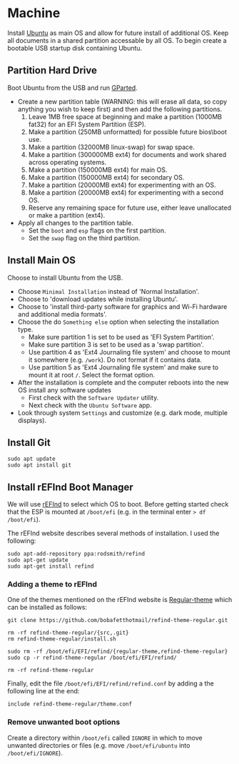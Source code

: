 # Machine

Install [Ubuntu](https://ubuntu.com) as main OS and allow for future install of additional OS.
Keep all documents in a shared partition accessable by all OS.
To begin create a bootable USB startup disk containing Ubuntu.

## Partition Hard Drive
Boot Ubuntu from the USB and run [GParted](https://gparted.org).

- Create a new partition table (WARNING: this will erase all data, so copy anything you wish to keep first) and then add the following partitions.
  1. Leave 1MB free space at beginning and make a partition (1000MB fat32) for an EFI System Partition (ESP).
  2. Make a partition (250MB unformatted) for possible future bios\boot use.
  3. Make a partition (32000MB linux-swap) for swap space.
  4. Make a partition (300000MB ext4) for documents and work shared across operating systems.
  5. Make a partition (150000MB ext4) for main OS.
  6. Make a partition (150000MB ext4) for secondary OS.
  7. Make a partition (20000MB ext4) for experimenting with an OS.
  8. Make a partition (20000MB ext4) for experimenting with a second OS.
  9. Reserve any remaining space for future use, either leave unallocated or make a partition (ext4).
- Apply all changes to the partition table.
  - Set the `boot` and `esp` flags on the first partition.
  - Set the `swap` flag on the third partition.

## Install Main OS
Choose to install Ubuntu from the USB.

- Choose `Minimal Installation` instead of 'Normal Installation'.
- Choose to 'download updates while installing Ubuntu'.
- Choose to 'install third-party software for graphics and Wi-Fi hardware and additional media formats'.
- Choose the do `Something else` option when selecting the installation type.
  - Make sure partition 1 is set to be used as 'EFI System Partition'.
  - Make sure partition 3 is set to be used as a 'swap partition'.
  - Use partition 4 as 'Ext4 Journaling file system' and choose to mount it somewhere (e.g. `/work`). Do not format if it contains data.
  - Use partition 5 as 'Ext4 Journaling file system' and make sure to mount it at root `/`. Select the format option.
- After the installation is complete and the computer reboots into the new OS install any software updates
  - First check with the `Software Updater` utility.
  - Next check with the `Ubuntu Software` app.
- Look through system `Settings` and customize (e.g. dark mode, multiple displays).

## Install Git

```
sudo apt update
sudo apt install git
```

## Install rEFInd Boot Manager
We will use [rEFInd](https://www.rodsbooks.com/refind) to select which OS to boot.
Before getting started check that the ESP is mounted at `/boot/efi` (e.g. in the terminal enter `> df /boot/efi`).

The rEFInd website describes several methods of installation.
I used the following:

```
sudo apt-add-repository ppa:rodsmith/refind
sudo apt-get update
sudo apt-get install refind
```

### Adding a theme to rEFInd
One of the themes mentioned on the rEFInd website is [Regular-theme](https://github.com/bobafetthotmail/refind-theme-regular) which can be installed as follows:

```
git clone https://github.com/bobafetthotmail/refind-theme-regular.git

rm -rf refind-theme-regular/{src,.git}
rm refind-theme-regular/install.sh

sudo rm -rf /boot/efi/EFI/refind/{regular-theme,refind-theme-regular}
sudo cp -r refind-theme-regular /boot/efi/EFI/refind/

rm -rf refind-theme-regular
```

Finally, edit the file `/boot/efi/EFI/refind/refind.conf` by adding a the following line at the end:
  
```
include refind-theme-regular/theme.conf
```

### Remove unwanted boot options
Create a directory within `/boot/efi` called `IGNORE` in which to move unwanted directories or files (e.g. move `/boot/efi/ubuntu` into `/boot/efi/IGNORE`).
